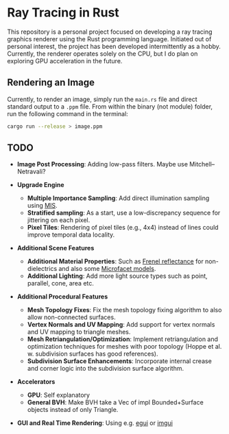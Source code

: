 # Ray Tracing in Rust

This repository is a personal project focused on developing a ray tracing graphics renderer using the Rust programming language. Initiated out of personal interest, the project has been developed intermittently as a hobby. Currently, the renderer operates solely on the CPU, but I do plan on exploring GPU acceleration in the future.

## Rendering an Image

Currently, to render an image, simply run the `main.rs` file and direct standard output to a `.ppm` file. From within the binary (not module) folder, run the following command in the terminal:

```bash
cargo run --release > image.ppm
```

## TODO

- **Image Post Processing**: Adding low-pass filters. Maybe use Mitchell–Netravali?

- **Upgrade Engine**
    - **Multiple Importance Sampling**: Add direct illumination sampling using [MIS](https://pbr-book.org/3ed-2018/Monte_Carlo_Integration/Importance_Sampling).
    - **Stratified sampling**: As a start, use a low-discrepancy sequence for jittering on each pixel.
    - **Pixel Tiles**: Rendering of pixel tiles (e.g., 4x4) instead of lines could improve temporal data locality.

- **Additional Scene Features**
    - **Additional Material Properties**: Such as [Frenel reflectance](https://pbr-book.org/3ed-2018/Reflection_Models/Fresnel_Incidence_Effects) for non-dielectrics and also some [Microfacet models](https://pbr-book.org/3ed-2018/Reflection_Models/Microfacet_Models).
    - **Additional Lighting**: Add more light source types such as point, parallel, cone, area etc.

- **Additional Procedural Features**
    - **Mesh Topology Fixes**: Fix the mesh topology fixing algorithm to also allow non-connected surfaces.
    - **Vertex Normals and UV Mapping**: Add support for vertex normals and UV mapping to triangle meshes.
    - **Mesh Retriangulation/Optimization**: Implement retriangulation and optimization techniques for meshes with poor topology (Hoppe et al. w. subdivision surfaces has good references).
    - **Subdivision Surface Enhancements**: Incorporate internal crease and corner logic into the subdivision surface algorithm.

- **Accelerators**
    - **GPU**: Self explanatory
    - **General BVH**: Make BVH take a Vec of impl Bounded+Surface objects instead of only Triangle.

- **GUI and Real Time Rendering**: Using e.g. [egui](https://docs.rs/egui) or [imgui](https://docs.rs/imgui)
